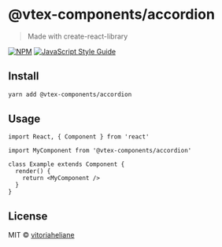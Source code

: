# @vtex-components/accordion

> Made with create-react-library

[![NPM](https://img.shields.io/npm/v/@vtex-components/accordion.svg)](https://www.npmjs.com/package/@vtex-components/accordion) [![JavaScript Style Guide](https://img.shields.io/badge/code_style-standard-brightgreen.svg)](https://standardjs.com)

## Install

```bash
yarn add @vtex-components/accordion
```

## Usage

```tsx
import React, { Component } from 'react'

import MyComponent from '@vtex-components/accordion'

class Example extends Component {
  render() {
    return <MyComponent />
  }
}
```

## License

MIT © [vitoriaheliane](https://github.com/vitoriaheliane)
